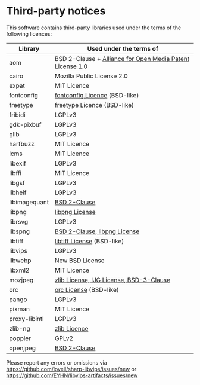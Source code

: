 # Third-party notices

This software contains third-party libraries
used under the terms of the following licences:

| Library       | Used under the terms of                                                                                   |
|---------------|-----------------------------------------------------------------------------------------------------------|
| aom           | BSD 2-Clause + [Alliance for Open Media Patent License 1.0](https://aomedia.org/license/patent-license/)  |
| cairo         | Mozilla Public License 2.0                                                                                |
| expat         | MIT Licence                                                                                               |
| fontconfig    | [fontconfig Licence](https://gitlab.freedesktop.org/fontconfig/fontconfig/blob/master/COPYING) (BSD-like) |
| freetype      | [freetype Licence](https://git.savannah.gnu.org/cgit/freetype/freetype2.git/tree/docs/FTL.TXT) (BSD-like) |
| fribidi       | LGPLv3                                                                                                    |
| gdk-pixbuf    | LGPLv3                                                                                                    |
| glib          | LGPLv3                                                                                                    |
| harfbuzz      | MIT Licence                                                                                               |
| lcms          | MIT Licence                                                                                               |
| libexif       | LGPLv3                                                                                                    |
| libffi        | MIT Licence                                                                                               |
| libgsf        | LGPLv3                                                                                                    |
| libheif       | LGPLv3                                                                                                    |
| libimagequant | [BSD 2-Clause](https://github.com/lovell/libimagequant/blob/main/COPYRIGHT)                               |
| libpng        | [libpng License](https://github.com/glennrp/libpng/blob/master/LICENSE)                                   |
| librsvg       | LGPLv3                                                                                                    |
| libspng       | [BSD 2-Clause, libpng License](https://github.com/randy408/libspng/blob/master/LICENSE)                   |
| libtiff       | [libtiff License](https://libtiff.gitlab.io/libtiff/misc.html) (BSD-like)                                 |
| libvips       | LGPLv3                                                                                                    |
| libwebp       | New BSD License                                                                                           |
| libxml2       | MIT Licence                                                                                               |
| mozjpeg       | [zlib License, IJG License, BSD-3-Clause](https://github.com/mozilla/mozjpeg/blob/master/LICENSE.md)      |
| orc           | [orc License](https://gitlab.freedesktop.org/gstreamer/orc/blob/master/COPYING) (BSD-like)                |
| pango         | LGPLv3                                                                                                    |
| pixman        | MIT Licence                                                                                               |
| proxy-libintl | LGPLv3                                                                                                    |
| zlib-ng       | [zlib Licence](https://github.com/zlib-ng/zlib-ng/blob/develop/LICENSE.md)                                |
| poppler       | GPLv2                                                                                                     |
| openjpeg      | [BSD 2-Clause](https://github.com/uclouvain/openjpeg/blob/master/LICENSE)                                 |

Please report any errors or omissions via  
https://github.com/lovell/sharp-libvips/issues/new or  
https://github.com/EYHN/libvips-artifacts/issues/new
